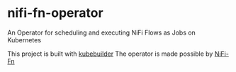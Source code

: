 # nifi-fn-operator
An Operator for scheduling and executing NiFi Flows as Jobs on Kubernetes

This project is built with [kubebuilder](https://book.kubebuilder.io/getting_started/what_is_kubebuilder.html)
The operator is made possible by [NiFi-Fn](https://github.com/apache/nifi/pull/3241)
